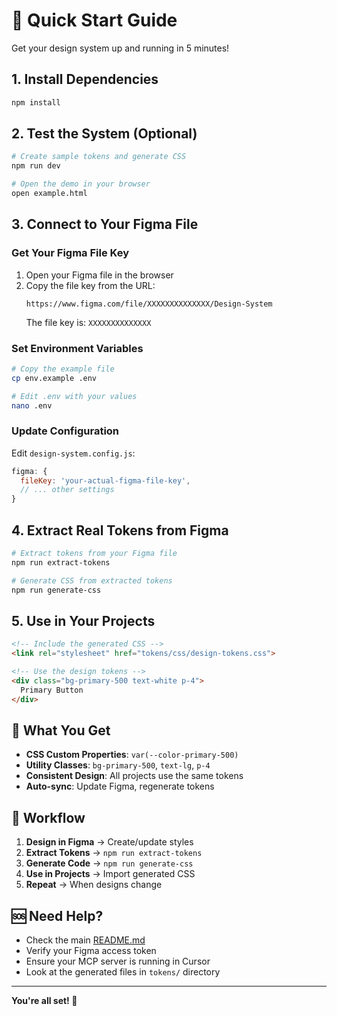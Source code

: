 # 🚀 Quick Start Guide

Get your design system up and running in 5 minutes!

## 1. Install Dependencies
```bash
npm install
```

## 2. Test the System (Optional)
```bash
# Create sample tokens and generate CSS
npm run dev

# Open the demo in your browser
open example.html
```

## 3. Connect to Your Figma File

### Get Your Figma File Key
1. Open your Figma file in the browser
2. Copy the file key from the URL:
   ```
   https://www.figma.com/file/XXXXXXXXXXXXXX/Design-System
   ```
   The file key is: `XXXXXXXXXXXXXX`

### Set Environment Variables
```bash
# Copy the example file
cp env.example .env

# Edit .env with your values
nano .env
```

### Update Configuration
Edit `design-system.config.js`:
```javascript
figma: {
  fileKey: 'your-actual-figma-file-key',
  // ... other settings
}
```

## 4. Extract Real Tokens from Figma
```bash
# Extract tokens from your Figma file
npm run extract-tokens

# Generate CSS from extracted tokens
npm run generate-css
```

## 5. Use in Your Projects
```html
<!-- Include the generated CSS -->
<link rel="stylesheet" href="tokens/css/design-tokens.css">

<!-- Use the design tokens -->
<div class="bg-primary-500 text-white p-4">
  Primary Button
</div>
```

## 🎯 What You Get

- **CSS Custom Properties**: `var(--color-primary-500)`
- **Utility Classes**: `bg-primary-500`, `text-lg`, `p-4`
- **Consistent Design**: All projects use the same tokens
- **Auto-sync**: Update Figma, regenerate tokens

## 🔄 Workflow

1. **Design in Figma** → Create/update styles
2. **Extract Tokens** → `npm run extract-tokens`
3. **Generate Code** → `npm run generate-css`
4. **Use in Projects** → Import generated CSS
5. **Repeat** → When designs change

## 🆘 Need Help?

- Check the main [README.md](README.md)
- Verify your Figma access token
- Ensure your MCP server is running in Cursor
- Look at the generated files in `tokens/` directory

---

**You're all set! 🎉**
